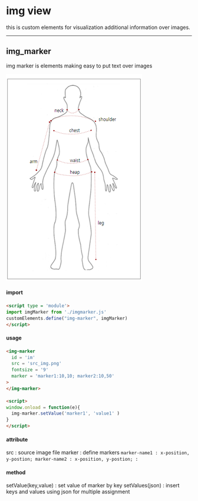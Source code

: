# img view
this is custom elements for visualization additional information over images.

<hr>

## img_marker
img marker is elements making easy to put text over images

<img src = 'example.png'>

#### import
``` html
<script type = 'module'>
import imgMarker from './imgmarker.js'
customElements.define("img-marker", imgMarker)
</script>
```

#### usage
``` html
<img-marker
  id = 'im'
  src = 'src_img.png'
  fontsize = '9'
  marker = 'marker1:10,10; marker2:10,50'
>
</img-marker>

<script>
window.onload = function(e){
  img-marker.setValue('marker1', 'value1' )
}
</script>
```

#### attribute
src : source image file
marker : define markers
  `
  marker-name1 : x-position, y-postion;
  marker-name2 : x-position, y-postion;
  :
`

#### method
setValue(key,value) : set value of marker by key
setValues(json) : insert keys and values using json for multiple assignment
